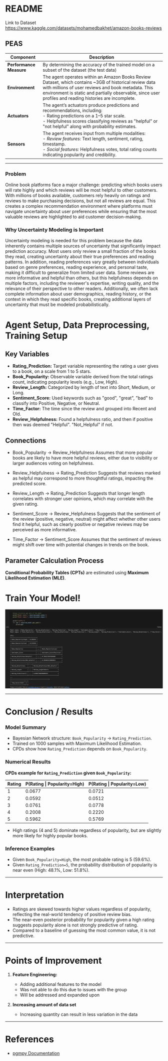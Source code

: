 # README

Link to Dataset
https://www.kaggle.com/datasets/mohamedbakhet/amazon-books-reviews

## PEAS 

| Component        | Description                                                                                                                                                                                                                                                                                  |
|------------------|----------------------------------------------------------------------------------------------------------------------------------------------------------------------------------------------------------------------------------------------------------------------------------------------|
| **Performance Measure** | By determining the accuracy of the trained model on a subset of the dataset (the test data) |
| **Environment**         | The agent operates within an Amazon Books Review Dataset, which contains ~3GB of historical review data with millions of user reviews and book metadata. This environment is static and partially observable, since user profiles and reading histories are incomplete.                            |
| **Actuators**           | The agent’s actuators produce predictions and recommendations, including:<br>- Rating predictions on a 1–5 star scale.<br>- Helpfulness scores classifying reviews as "helpful" or "not helpful" along with probability estimates.                         |
| **Sensors**             | The agent receives input from multiple modalities:<br>- *Review features:* Text length, sentiment, rating, timestamp.<br>- *Social features:* Helpfulness votes, total rating counts indicating popularity and credibility.                                          |

---

### Problem  
Online book platforms face a major challenge: predicting which books users will rate highly and which reviews will be most helpful to other customers. With millions of books available, customers rely heavily on ratings and reviews to make purchasing decisions, but not all reviews are equal. This creates a complex recommendation environment where platforms must navigate uncertainty about user preferences while ensuring that the most valuable reviews are highlighted to aid customer decision-making.

### Why Uncertainty Modeling is Important  
Uncertainty modeling is needed for this problem because the data inherently contains multiple sources of uncertainty that significantly impact prediction accuracy. Most users only review a small fraction of the books they read, creating uncertainty about their true preferences and reading patterns. In addition, reading preferences vary greatly between individuals based on genre preferences, reading experience, and personal taste, making it difficult to generalize from limited user data. Some reviews are more informative and helpful than others, but this helpfulness depends on multiple factors, including the reviewer's expertise, writing quality, and the relevance of their perspective to other readers.  Additionally, we often lack complete information about user demographics, reading history, or the context in which they read specific books, creating additional layers of uncertainty that must be modeled probabilistically.



# Agent Setup, Data Preprocessing, Training Setup
## Key Variables
- **Rating_Prediction:** Target variable representing the rating a user gives to a book, on a scale from 1 to 5 stars.
- **Book_Popularity:** Observable variable derived from the total ratings count, indicating popularity levels (e.g., Low, High).
- **Review_Length:** Categorized by length of text into Short, Medium, or Long.
- **Sentiment_Score:** Used keywords such as "good", "great", "bad" to classify into Positive, Negative, or Neutral.
- **Time_Factor:** The time since the review and grouped into Recent and Old. 
- **Review_Helpfulness:** Found a helpfulness ratio, and then if positive then was deemed "Helpful". "Not_Helpful" if not.

  
## Connections

- Book_Popularity → Review_Helpfulness
Assumes that more popular books are likely to have more helpful reviews, either due to visibility or larger audiences voting on helpfulness.

- Review_Helpfulness → Rating_Prediction
Suggests that reviews marked as helpful may correspond to more thoughtful ratings, impacting the predicted score.

- Review_Length → Rating_Prediction
Suggests that longer length correlates with stronger user opinions, which may correlate with the given rating.

- Sentiment_Score → Review_Helpfulness
Suggests that the sentiment of the review (positive, negative, neutral) might affect whether other users find it helpful, such as clearly positive or negative reviews may be perceived as more informative.

- Time_Factor → Sentiment_Score
Assumes that the sentiment of reviews might shift over time with potential changes in trends on the book.

## Parameter Calculation Process

**Conditional Probability Tables (CPTs)** are estimated using **Maximum Likelihood Estimation (MLE)**.    

# Train Your Model!

![Alt text](Updated_Model.png)


---

# Conclusion / Results 


### Model Summary

- Bayesian Network structure: `Book_Popularity` → `Rating_Prediction`.
- Trained on 1000 samples with Maximum Likelihood Estimation.
- CPDs show how `Rating_Prediction` depends on `Book_Popularity`.

### Numerical Results

**CPDs example for `Rating_Prediction` given `Book_Popularity`:**

| Rating | P(Rating \| Popularity=High) | P(Rating \| Popularity=Low) |
|--------|------------------------------|-----------------------------|
| 1      | 0.0677                       | 0.0721                      |
| 2      | 0.0592                       | 0.0512                      |
| 3      | 0.0761                       | 0.0778                      |
| 4      | 0.2008                       | 0.2220                      |
| 5      | 0.5962                       | 0.5769                      |

- High ratings (4 and 5) dominate regardless of popularity, but are slightly more likely for highly popular books.

### Inference Examples

- Given `Book_Popularity=High`, the most probable rating is 5 (59.6%).
- Given `Rating_Prediction=5`, the probability distribution of popularity is near even (High: 48.1%, Low: 51.8%).


---

# Interpretation

- Ratings are skewed towards higher values regardless of popularity, reflecting the real-world tendency of positive review bias.
- The near-even posterior probability for popularity given a high rating suggests popularity alone is not strongly predictive of rating.
- Compared to a baseline of guessing the most common value, it is not predictive. 

---

# Points of Improvement

1. **Feature Engineering:**
   - Adding additional features to the model
   - Was not able to do this due to issues with the group
   - Will be addressed and expanded upon

2. **Increasing amount of data set**
   - Increasing quantity can result in less variation in the data


---

# References

- [pgmpy Documentation](https://pgmpy.org/)
